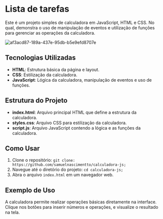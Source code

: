   <h1>Lista de tarefas</h1>

  <p>Este é um projeto simples de calculadora em  JavaScript, HTML e CSS. No qual, demonstra o uso de manipulação de eventos e utilização de funções para gerenciar as operações da calculadora.</p>

  
  ![af3acd87-189a-437e-95db-b5e9efd8707e](https://github.com/user-attachments/assets/781d7641-29db-42b6-9cda-33fffac5afc1)  

  <h2>Tecnologias Utilizadas</h2>
  <ul>
      <li><strong>HTML</strong>: Estrutura básica da página e layout.</li>
      <li><strong>CSS</strong>: Estilização da calculadora.</li>
      <li><strong>JavaScript</strong>: Lógica da calculadora, manipulação de eventos e uso de funções.</li>
  </ul>

  <h2>Estrutura do Projeto</h2>
  <ul>
      <li><strong>index.html</strong>: Arquivo principal HTML que define a estrutura da calculadora.</li>
      <li><strong>styles.css</strong>: Arquivo CSS para estilização da calculadora.</li>
      <li><strong>script.js</strong>: Arquivo JavaScript contendo a lógica e as funções da calculadora.</li>
  </ul>

  <h2>Como Usar</h2>
  <ol>
      <li>Clone o repositório: <code>git clone: https://github.com/samuelnascimentto/calculadora-js;</code></li>
      <li>Navegue até o diretório do projeto: <code>cd calculadora-js;</code></li>
      <li>Abra o arquivo <code>index.html</code> em um navegador web.</li>
  </ol>

  <h2>Exemplo de Uso</h2>
  <p>A calculadora permite realizar operações básicas diretamente na interface. Clique nos botões para inserir números e operações, e visualize o resultado na tela.</p>
